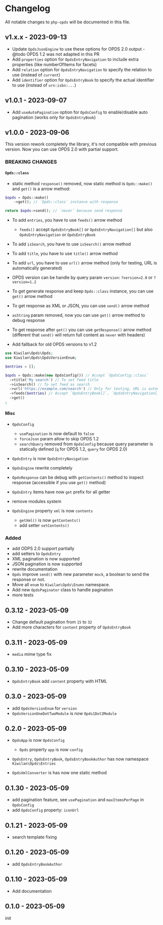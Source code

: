 # Changelog

All notable changes to `php-opds` will be documented in this file.

## v1.x.x - 2023-09-13

- Update `OpdsJsonEngine` to use these options for OPDS 2.0 output - @todo OPDS 1.2 was not adapted in this PR
- Add `properties` option for `OpdsEntryNavigation` to include extra properties (like numberOfItems for facets)
- Add `relation` option for `OpdsEntryNavigation` to specify the relation to use (instead of `current`)
- Add `identifier` option for `OpdsEntryBook` to specify the actual identifier to use (instead of `urn:isbn:...`)

## v1.0.1 - 2023-09-07

- Add `useAutoPagination` option for `OpdsConfig` to enable/disable auto pagination (works only for `OpdsEntryBook`)

## v1.0.0 - 2023-09-06

This version rework completely the library, it's not compatible with previous version. Now you can use OPDS 2.0 with partial support.

### BREAKING CHANGES

#### `Opds::class`

- static method `response()` removed, now static method is `Opds::make()` and `get()` is a arrow method:

```php
$opds = Opds::make()
    ->get(); // `Opds::class` instance with response

return $opds->send(); // `never` because send response


```
- To add `entries`, you have to use `feeds()` arrow method   
     
  - `feeds()` accept `OpdsEntryBook[]` or `OpdsEntryNavigation[]` but also `OpdsEntryNavigation` or `OpdsEntryBook`   
  
- To add `isSearch`, you have to use `isSearch()` arrow method   
  
- To add `title`, you have to use `title()` arrow method   
  
- To add `url`, you have to use `url()` arrow method (only for testing, URL is automatically generated)   
  
- OPDS version can be handle by query param `version`: `?version=2.0` or `?version=1.2`   
  
- To get generate response and keep `Opds::class` instance, you can use `get()` arrow method   
  
- To get response as XML or JSON, you can use `send()` arrow method   
  
- `asString` param removed, now you can use `get()` arrow method to debug response   
  
- To get response after `get()` you can use `getResponse()` arrow method (different that `send()` will return full content as `never` with headers)   
  
- Add fallback for old OPDS versions to v1.2   
  

```php
use Kiwilan\Opds\Opds;
use Kiwilan\Opds\OpdsVersionEnum;

$entries = [];

$opds = Opds::make(new OpdsConfig()) // Accept `OpdsConfig::class`
  ->title('My search') // To set feed title
  ->isSearch() // To set feed as search
  ->url('https://example.com/search') // Only for testing, URL is automatically generated
  ->feeds($entries) // Accept `OpdsEntryBook[]`, `OpdsEntryNavigation[]`, `OpdsEntryNavigation` or `OpdsEntryBook`
  ->get()
;


```
#### Misc

- `OpdsConfig`   
     
  - `usePagination` is now default to `false`   
  - `forceJson` param allow to skip OPDS 1.2   
  - `searchQuery` removed from `OpdsConfig` because query parameter is statically defined (`q` for OPDS 1.2, `query` for OPDS 2.0)   
  
- `OpdsEntry` is now `OpdsEntryNavigation`   
  
- `OpdsEngine` rewrite completely   
  
- `OpdsResponse` can be debug with `getContents()` method to inspect response (accessible if you use `get()` method)   
  
- `OpdsEntry` items have now `get` prefix for all getter   
  
- remove modules system   
  
- `OpdsEngine` property `xml` is now `contents`   
     
  - `getXml()` is now `getContents()`   
  - add setter `setContents()`   
  

### Added

- add ODPS 2.0 support partially
- add setters to `OpdsEntry`
- XML pagination is now supported
- JSON pagination is now supported
- rewrite documentation
- `Opds` improve `send()` with new parameter `mock`, a boolean to send the response or not.
- Move all `enum` to `Kiwilan\Opds\Enums` namespace.
- Add new `OpdsPaginator` class to handle pagination
- more tests

## 0.3.12 - 2023-05-09

- Change default pagination from `15` to `32`
- Add more characters for `content` property of `OpdsEntryBook`

## 0.3.11 - 2023-05-09

- `media` mime type fix

## 0.3.10 - 2023-05-09

- `OpdsEntryBook` add `content` property with HTML

## 0.3.0 - 2023-05-09

- add `OpdsVersionEnum` for `version`
- `OpdsVersionOneDotTwoModule` is now `Opds1Dot2Module`

## 0.2.0 - 2023-05-09

- `OpdsApp` is now `OpdsConfig`   
     
  - `Opds` property `app` is now `config`   
  
- `OpdsEntry`, `OpdsEntryBook`, `OpdsEntryBookAuthor` has now namespace `Kiwilan\Opds\Entries`   
  
- `OpdsXmlConverter` is has now one static method   
  

## 0.1.30 - 2023-05-09

- add pagination feature, see `usePagination` and `maxItemsPerPage` in `OpdsConfig`
- add `OpdsConfig` property: `iconUrl`

## 0.1.21 - 2023-05-09

- search template fixing

## 0.1.20 - 2023-05-09

- add `OpdsEntryBookAuthor`

## 0.1.10 - 2023-05-09

- Add documentation

## 0.1.0 - 2023-05-09

init
